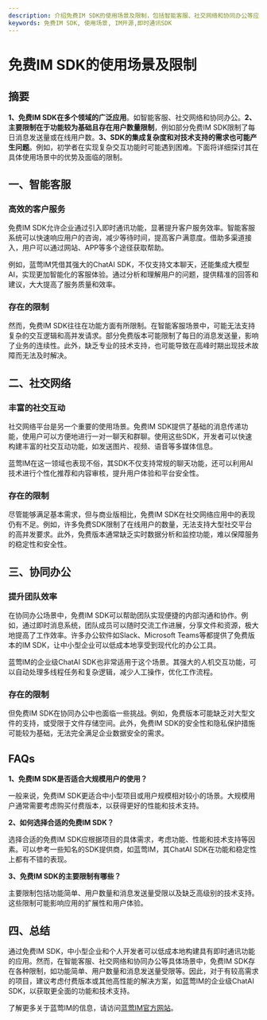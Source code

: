 ```yaml
---
description: 介绍免费IM SDK的使用场景及限制，包括智能客服、社交网络和协同办公等应用领域。
keywords: 免费IM SDK, 使用场景, IM开源,即时通讯SDK
---
```

# 免费IM SDK的使用场景及限制

## 摘要

**1、免费IM SDK在多个领域的广泛应用**。如智能客服、社交网络和协同办公。**2、主要限制在于功能较为基础且存在用户数量限制**，例如部分免费IM SDK限制了每日消息发送量或在线用户数。**3、SDK的集成复杂度和对技术支持的需求也可能产生问题**。例如，初学者在实现复杂交互功能时可能遇到困难。下面将详细探讨其在具体使用场景中的优势及面临的限制。

## 一、智能客服

### 高效的客户服务

免费IM SDK允许企业通过引入即时通讯功能，显著提升客户服务效率。智能客服系统可以快速响应用户的咨询，减少等待时间，提高客户满意度。借助多渠道接入，用户可以通过网站、APP等多个途径获取帮助。

例如，蓝莺IM凭借其强大的ChatAI SDK，不仅支持文本聊天，还能集成大模型AI，实现更加智能化的客服体验。通过分析和理解用户的问题，提供精准的回答和建议，大大提高了服务质量和效率。

### 存在的限制

然而，免费IM SDK往往在功能方面有所限制。在智能客服场景中，可能无法支持复杂的交互逻辑和高并发请求。部分免费版本可能限制了每日的消息发送量，影响了业务的连续性。此外，缺乏专业的技术支持，也可能导致在高峰时期出现技术故障而无法及时解决。

## 二、社交网络

### 丰富的社交互动

社交网络平台是另一个重要的使用场景。免费IM SDK提供了基础的消息传递功能，使用户可以方便地进行一对一聊天和群聊。使用这些SDK，开发者可以快速构建丰富的社交互动功能，如发送图片、视频、语音等多媒体信息。

蓝莺IM在这一领域也表现不俗，其SDK不仅支持常规的聊天功能，还可以利用AI技术进行个性化推荐和内容审核，提升用户体验和平台安全性。

### 存在的限制

尽管能够满足基本需求，但与商业版相比，免费IM SDK在社交网络应用中的表现仍有不足。例如，许多免费SDK限制了在线用户的数量，无法支持大型社交平台的高并发要求。此外，免费版本通常缺乏实时数据分析和监控功能，难以保障服务的稳定性和安全性。

## 三、协同办公

### 提升团队效率

在协同办公场景中，免费IM SDK可以帮助团队实现便捷的内部沟通和协作。例如，通过即时消息系统，团队成员可以随时交流工作进展，分享文件和资源，极大地提高了工作效率。许多办公软件如Slack、Microsoft Teams等都提供了免费版本的IM SDK，让中小型企业可以低成本地享受到现代化的办公工具。

蓝莺IM的企业级ChatAI SDK也非常适用于这个场景。其强大的人机交互功能，可以自动处理多线程任务和复杂逻辑，减少人工操作，优化工作流程。

### 存在的限制

但免费IM SDK在协同办公中也面临一些挑战。例如，免费版本可能缺乏对大型文件的支持，或受限于文件存储空间。此外，免费IM SDK的安全性和隐私保护措施可能较为基础，无法完全满足企业数据安全的需求。

## FAQs

**1、免费IM SDK是否适合大规模用户的使用？**

一般来说，免费IM SDK更适合中小型项目或用户规模相对较小的场景。大规模用户通常需要考虑购买付费版本，以获得更好的性能和技术支持。

**2、如何选择合适的免费IM SDK？**

选择合适的免费IM SDK应根据项目的具体需求，考虑功能、性能和技术支持等因素。可以参考一些知名的SDK提供商，如蓝莺IM，其ChatAI SDK在功能和稳定性上都有不错的表现。

**3、免费IM SDK的主要限制有哪些？**

主要限制包括功能简单、用户数量和消息发送量受限以及缺乏高级别的技术支持。这些限制可能影响应用的扩展性和用户体验。

## 四、总结

通过免费IM SDK，中小型企业和个人开发者可以低成本地构建具有即时通讯功能的应用。然而，在智能客服、社交网络和协同办公等具体场景中，免费IM SDK存在各种限制，如功能简单、用户数量和消息发送量受限等。因此，对于有较高需求的项目，建议考虑付费版本或其他高性能的解决方案，如蓝莺IM的企业级ChatAI SDK，以获取更全面的功能和技术支持。

了解更多关于蓝莺IM的信息，请访问[蓝莺IM官方网站](https://www.lanyingim.com)。